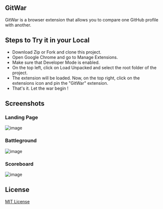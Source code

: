 ## GitWar

GitWar is a browser extension that allows you to compare one GitHub profile with another.

## Steps to Try it in your Local

* Download Zip or Fork and clone this project.
* Open Google Chrome and go to Manage Extensions.
* Make sure that Developer Mode is enabled. 
* On the top left, click on Load Unpacked and select the root folder of the project. 
* The extension will be loaded. Now, on the top right, click on the extensions icon and pin the "GitWar" extension. 
* That's it. Let the war begin !

## Screenshots

### Landing Page
![image](https://user-images.githubusercontent.com/42896577/146240289-662f849e-97b8-4845-9fea-c3b0f039ee05.png)

### Battleground
![image](https://user-images.githubusercontent.com/42896577/146240443-20fffbf9-0947-452e-93a5-c977a14f4ed6.png)

### Scoreboard
![image](https://user-images.githubusercontent.com/42896577/146240730-59f8b73e-6606-4552-8ade-3c67e62828ba.png)

## License 
[MIT License](https://github.com/smv1999/GitWar/blob/main/LICENSE)
